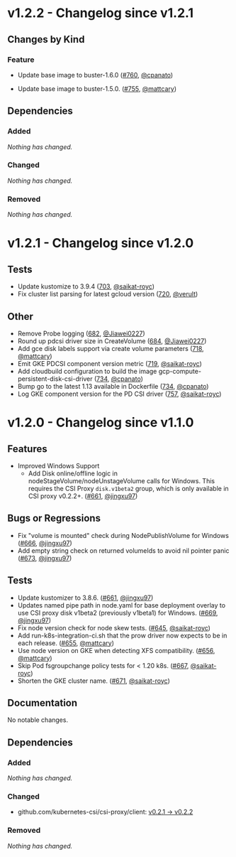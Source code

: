 # v1.2.2 - Changelog since v1.2.1

## Changes by Kind

### Feature

- Update base image to buster-1.6.0 ([#760](https://github.com/kubernetes-sigs/gcp-compute-persistent-disk-csi-driver/pull/760), [@cpanato](https://github.com/cpanato))

- Update base image to buster-1.5.0. ([#755](https://github.com/kubernetes-sigs/gcp-compute-persistent-disk-csi-driver/pull/755), [@mattcary](https://github.com/mattcary))

## Dependencies

### Added
_Nothing has changed._

### Changed
_Nothing has changed._

### Removed
_Nothing has changed._

# v1.2.1 - Changelog since v1.2.0

## Tests

- Update kustomize to 3.9.4 ([703](https://github.com/kubernetes-sigs/gcp-compute-persistent-disk-csi-driver/pull/703), [@saikat-royc](https://github.com/saikat-royc))
- Fix cluster list parsing for latest gcloud version ([720](https://github.com/kubernetes-sigs/gcp-compute-persistent-disk-csi-driver/pull/720), [@verult](https://github.com/verult))

## Other

- Remove Probe logging ([682](https://github.com/kubernetes-sigs/gcp-compute-persistent-disk-csi-driver/pull/682), [@Jiawei0227](https://github.com/Jiawei0227))
- Round up pdcsi driver size in CreateVolume ([684](https://github.com/kubernetes-sigs/gcp-compute-persistent-disk-csi-driver/pull/684), [@Jiawei0227](https://github.com/Jiawei0227))
- Add gce disk labels support via create volume parameters ([718](https://github.com/kubernetes-sigs/gcp-compute-persistent-disk-csi-driver/pull/718), [@mattcary](https://github.com/mattcary))
- Emit GKE PDCSI component version metric ([719](https://github.com/kubernetes-sigs/gcp-compute-persistent-disk-csi-driver/pull/719), [@saikat-royc](https://github.com/saikat-royc))
- Add cloudbuild configuration to build the image gcp-compute-persistent-disk-csi-driver ([734](https://github.com/kubernetes-sigs/gcp-compute-persistent-disk-csi-driver/pull/734), [@cpanato](https://github.com/cpanato))
- Bump go to the latest 1.13 available in Dockerfile ([734](https://github.com/kubernetes-sigs/gcp-compute-persistent-disk-csi-driver/pull/734), [@cpanato](https://github.com/cpanato))
- Log GKE component version for the PD CSI driver ([757](https://github.com/kubernetes-sigs/gcp-compute-persistent-disk-csi-driver/pull/757), [@saikat-royc](https://github.com/saikat-royc))

# v1.2.0 - Changelog since v1.1.0

## Features

- Improved Windows Support
  - Add Disk online/offline logic in nodeStageVolume/nodeUnstageVolume calls for Windows. This requires the CSI Proxy `disk.v1beta2` group, which is only available in CSI proxy v0.2.2+. ([#661](https://github.com/kubernetes-sigs/gcp-compute-persistent-disk-csi-driver/pull/661), [@jingxu97](https://github.com/jingxu97))

## Bugs or Regressions

- Fix "volume is mounted" check during NodePublishVolume for Windows ([#666](https://github.com/kubernetes-sigs/gcp-compute-persistent-disk-csi-driver/pull/666), [@jingxu97](https://github.com/jingxu97))
- Add empty string check on returned volumeIds to avoid nil pointer panic ([#673](https://github.com/kubernetes-sigs/gcp-compute-persistent-disk-csi-driver/pull/673), [@jingxu97](https://github.com/jingxu97))

## Tests

- Update kustomizer to 3.8.6. ([#661](https://github.com/kubernetes-sigs/gcp-compute-persistent-disk-csi-driver/pull/661), [@jingxu97](https://github.com/jingxu97))
- Updates named pipe path in node.yaml for base deployment overlay to use CSI proxy disk v1beta2 (previously v1beta1) for Windows. ([#669](https://github.com/kubernetes-sigs/gcp-compute-persistent-disk-csi-driver/pull/669), [@jingxu97](https://github.com/jingxu97))
- Fix node version check for node skew tests. ([#645](https://github.com/kubernetes-sigs/gcp-compute-persistent-disk-csi-driver/pull/645), [@saikat-royc](https://github.com/saikat-royc))
- Add run-k8s-integration-ci.sh that the prow driver now expects to be in each release. ([#655](https://github.com/kubernetes-sigs/gcp-compute-persistent-disk-csi-driver/pull/655), [@mattcary](https://github.com/mattcary))
- Use node version on GKE when detecting XFS compatibility. ([#656](https://github.com/kubernetes-sigs/gcp-compute-persistent-disk-csi-driver/pull/656), [@mattcary](https://github.com/mattcary))
- Skip Pod fsgroupchange policy tests for < 1.20 k8s. ([#667](https://github.com/kubernetes-sigs/gcp-compute-persistent-disk-csi-driver/pull/667), [@saikat-royc](https://github.com/saikat-royc))
- Shorten the GKE cluster name. ([#671](https://github.com/kubernetes-sigs/gcp-compute-persistent-disk-csi-driver/pull/671), [@saikat-royc](https://github.com/saikat-royc))

## Documentation

No notable changes.

## Dependencies

### Added
_Nothing has changed._

### Changed
- github.com/kubernetes-csi/csi-proxy/client: [v0.2.1 → v0.2.2](https://github.com/kubernetes-csi/csi-proxy/client/compare/v0.2.1...v0.2.2)

### Removed
_Nothing has changed._
